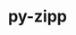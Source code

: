 ---
title: "py-zipp"
layout: cache
categories: [package, v0.18]
meta: {"versions": ["3.6.0"], "compilers": ["gcc@=7.5.0"], "oss": ["ubuntu18.04"], "platforms": ["linux"], "targets": ["x86_64"], "stacks": ["data-vis-sdk", "e4s"], "num_specs": 4, "num_specs_by_stack": {"e4s": 2, "data-vis-sdk": 2}}
spec_details: [{"hash": "oz5rnjx5prvtbogrtdxbypjguajofiex", "compiler": "gcc@=7.5.0", "versions": ["3.6.0"], "os": "ubuntu18.04", "platform": "linux", "target": "x86_64", "variants": [], "stacks": ["e4s"], "size": "-", "tarball": "https://binaries.spack.io/releases/v0.18/build_cache/linux-ubuntu18.04-x86_64/gcc-7.5.0/py-zipp-3.6.0/linux-ubuntu18.04-x86_64-gcc-7.5.0-py-zipp-3.6.0-oz5rnjx5prvtbogrtdxbypjguajofiex.spack"}, {"hash": "tqdysz4psgl4qbqbqzp447c3qw542veo", "compiler": "gcc@=7.5.0", "versions": ["3.6.0"], "os": "ubuntu18.04", "platform": "linux", "target": "x86_64", "variants": [], "stacks": ["data-vis-sdk"], "size": "-", "tarball": "https://binaries.spack.io/releases/v0.18/build_cache/linux-ubuntu18.04-x86_64/gcc-7.5.0/py-zipp-3.6.0/linux-ubuntu18.04-x86_64-gcc-7.5.0-py-zipp-3.6.0-tqdysz4psgl4qbqbqzp447c3qw542veo.spack"}, {"hash": "t5la6dk7soxwo5xap5vy53i4ub2tl5a6", "compiler": "gcc@=7.5.0", "versions": ["3.6.0"], "os": "ubuntu18.04", "platform": "linux", "target": "x86_64", "variants": [], "stacks": ["data-vis-sdk"], "size": "-", "tarball": "https://binaries.spack.io/releases/v0.18/build_cache/linux-ubuntu18.04-x86_64/gcc-7.5.0/py-zipp-3.6.0/linux-ubuntu18.04-x86_64-gcc-7.5.0-py-zipp-3.6.0-t5la6dk7soxwo5xap5vy53i4ub2tl5a6.spack"}, {"hash": "5vkwpzdy6jamxj4nxoavpukfue3ld6ch", "compiler": "gcc@=7.5.0", "versions": ["3.6.0"], "os": "ubuntu18.04", "platform": "linux", "target": "x86_64", "variants": [], "stacks": ["e4s"], "size": "-", "tarball": "https://binaries.spack.io/releases/v0.18/build_cache/linux-ubuntu18.04-x86_64/gcc-7.5.0/py-zipp-3.6.0/linux-ubuntu18.04-x86_64-gcc-7.5.0-py-zipp-3.6.0-5vkwpzdy6jamxj4nxoavpukfue3ld6ch.spack"}]
---